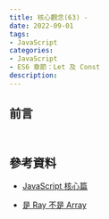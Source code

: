 ```yaml
---
title: 核心觀念(63) - 
date: 2022-09-01
tags:
- JavaScript
categories:
- JavaScript
- ES6 章節：Let 及 Const
description:
---
```


## 前言


## 



```javascript


```




## 參考資料
- [JavaScript 核心篇](https://www.hexschool.com/courses/js-core.html)

- [是 Ray 不是 Array](https://israynotarray.com/javascript/20210613/3976972527/)
